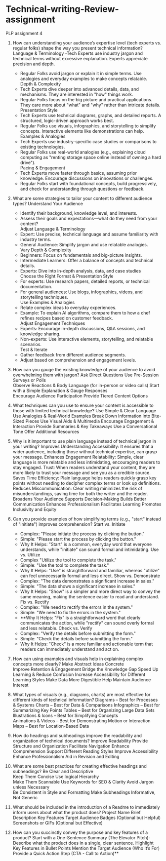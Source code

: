# Technical-writing-Review-assignment
PLP assignment 4

1. How can understanding your audience’s expertise level (tech experts vs. regular folks) shape the way you present technical information?
Language & Terminology 
   -Tech Experts use industry jargon and technical terms without excessive explanation. Experts appreciate precision and depth.  
   - Regular Folks avoid jargon or explain it in simple terms. Use analogies and everyday examples to make concepts relatable.  
Depth & Complexity 
   - Tech Experts dive deeper into advanced details, data, and mechanisms. They are interested in "how" things work.  
   - Regular Folks focus on the big picture and practical applications. They care more about "what" and "why" rather than intricate details.  
Presentation Style 
   - Tech Experts use technical diagrams, graphs, and detailed reports. A structured, logic-driven approach works best.  
   - Regular Folks use visuals, infographics, and storytelling to simplify concepts. Interactive elements like demonstrations can help.  
Examples & Analogies
   - Tech Experts use industry-specific case studies or comparisons to existing technologies.  
   - Regular Folks use real-world analogies (e.g., explaining cloud computing as "renting storage space online instead of owning a hard drive").  
Pacing & Engagement
   - Tech Experts move faster through basics, assuming prior knowledge. Encourage discussions on innovations or challenges.  
   - Regular Folks start with foundational concepts, build progressively, and check for understanding through questions or feedback.  



2. What are some strategies to tailor your content to different audience types?
 Understand Your Audience  
   - Identify their background, knowledge level, and interests.  
   - Assess their goals and expectations—what do they need from your content?  
Adjust Language & Terminology 
   - Expert: Use precise, technical language and assume familiarity with industry terms.  
   - General Audience: Simplify jargon and use relatable analogies.  
Vary Depth & Complexity 
   - Beginners: Focus on fundamentals and big-picture insights.  
   - Intermediate Learners: Offer a balance of concepts and technical details.  
   - Experts: Dive into in-depth analysis, data, and case studies  
 Choose the Right Format & Presentation Style 
   - For experts: Use research papers, detailed reports, or technical documentation.  
   - For general audiences: Use blogs, infographics, videos, and storytelling techniques.  
Use Examples & Analogies  
   - Relate complex ideas to everyday experiences.  
   - Example: To explain AI algorithms, compare them to how a chef refines recipes based on customer feedback.  
Adjust Engagement Techniques 
   - Experts: Encourage in-depth discussions, Q&A sessions, and knowledge sharing.  
   - Non-experts: Use interactive elements, storytelling, and relatable scenarios.  
Test & Iterate  
   - Gather feedback from different audience segments.  
   - Adjust based on comprehension and engagement levels.  



3. How can you gauge the existing knowledge of your audience to avoid overwhelming them with jargon?
Ask Direct Questions 
Use Pre-Session Surveys or Polls   
Observe Reactions & Body Language (for in-person or video calls) 
Start with a Simple Explanation & Gauge Responses  
Encourage Audience Participation 
Provide Tiered Content Options



4. What techniques can you use to ensure your content is accessible to those with limited technical knowledge?
Use Simple & Clear Language
Use Analogies & Real-World Examples
Break Down Information into Bite-Sized Pieces 
Use Visual Aids & Multimedia 
Encourage Engagement & Interaction
Provide Summaries & Key Takeaways
Use a Conversational Tone 
Offer Additional Resources



5. Why is it important to use plain language instead of technical jargon in your writing?
Improves Understanding
Accessibility: It ensures that a wider audience, including those without technical expertise, can grasp your message.
Enhances Engagement
Relatability: Simple, clear language is more relatable and less intimidating, encouraging readers to stay engaged.
Trust: When readers understand your content, they are more likely to trust your message and see you as a credible source.
Saves Time
Efficiency: Plain language helps readers quickly grasp key points without needing to decipher complex terms or look up definitions.
Reduces Miscommunication: Clear writing minimizes the risk of misunderstandings, saving time for both the writer and the reader.
Broadens Your Audience
Supports Decision-Making
Builds Better Communication
Enhances Professionalism
Facilitates Learning
Promotes Inclusivity and Equity



6. Can you provide examples of how simplifying terms (e.g., "start" instead of "initiate") improves comprehension?
Start vs. Initiate
   - Complex: "Please initiate the process by clicking the button."
   - Simple: "Please start the process by clicking the button."
   - Why It Helps: "Start" is a common, everyday word that everyone understands, while "initiate" can sound formal and intimidating.
Use vs. Utilize
   - Complex "Utilize the tool to complete the task."
   - Simple: "Use the tool to complete the task."
   - Why It Helps: "Use" is straightforward and familiar, whereas "utilize" can feel unnecessarily formal and less direct.
Show vs. Demonstrate
   - Complex: "The data demonstrates a significant increase in sales."
   - Simple: "The data shows a significant increase in sales."
   - Why It Helps: "Show" is a simpler and more direct way to convey the same meaning, making the sentence easier to read and understand.
Fix vs. Rectify
   - Complex: "We need to rectify the errors in the system."
   - Simple: "We need to fix the errors in the system."
   - **Why It Helps: "Fix" is a straightforward word that clearly communicates the action, while "rectify" can sound overly formal and less relatable.
 Check vs. Verify
   - Complex: "Verify the details before submitting the form."
   - Simple: "Check the details before submitting the form."
   - Why It Helps: "Check" is a more familiar and actionable term that readers can immediately understand and act on.



7. How can using examples and visuals help in explaining complex concepts more clearly?
Make Abstract Ideas Concrete  
Improve Retention & Engagement 
Bridge the Knowledge Gap 
Speed Up Learning & Reduce Confusion 
Increase Accessibility for Different Learning Styles
Make Data More Digestible
Help Maintain Audience Interest



8. What types of visuals (e.g., diagrams, charts) are most effective for different kinds of technical information?
Diagrams – Best for Processes & Systems 
Charts – Best for Data & Comparisons 
Infographics – Best for Summarizing Key Points
Tables – Best for Organizing Large Data Sets 
Illustrations & Icons – Best for Simplifying Concepts  
Animations & Videos – Best for Demonstrating Motion or Interaction
Maps – Best for Location-Based Data


9. How do headings and subheadings improve the readability and organization of technical documents?
Improve Readability
Provide Structure and Organization
Facilitate Navigation
Enhance Comprehension
Support Different Reading Styles
Improve Accessibility
Enhance Professionalism
Aid in Revision and Editing


10. What are some best practices for creating effective headings and subheadings?
Be Clear and Descriptive  
Keep Them Concise
Use logical Hierarchy  
Make Them Scannable 
Use Keywords for SEO & Clarity 
Avoid Jargon unless Necessary  
Be Consistent in Style and Formatting
Make Subheadings Informative, Not Generic  


11. What should be included in the introduction of a Readme to immediately inform users about what the product does?
Project Name
Brief Description
Key Features
Target Audience
Badges (Optional but Helpful)
Screenshots or GIFs (Optional but Effective)



12. How can you succinctly convey the purpose and key features of a product?
Start with a One-Sentence Summary (The Elevator Pitch)- Describe what the product does in a single, clear sentence. 
Highlight Key Features in Bullet Points 
Mention the Target Audience (Who It’s For)
Provide a Quick Action Step (CTA - Call to Action)**  
  
   







